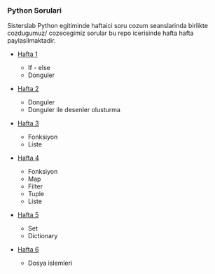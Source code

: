 ### Python Sorulari
Sisterslab Python egitiminde haftaici soru cozum seanslarinda birlikte cozdugumuz/ cozecegimiz sorular bu repo icerisinde hafta hafta paylasilmaktadir.

- [Hafta 1](Hafta_1_Sorular.ipynb)
  - If - else
  - Donguler

- [Hafta 2](Hafta_2_Sorular.ipynb)
  - Donguler
  - Donguler ile desenler olusturma

- [Hafta 3](Hafta_3_Sorular.ipynb)
  - Fonksiyon
  - Liste

- [Hafta 4](Hafta_4_Sorular.ipynb)
  - Fonksiyon
  - Map
  - Filter
  - Tuple
  - Liste
- [Hafta 5](Hafta_5_Sorular.ipynb)
  - Set
  - Dictionary
- [Hafta 6](Hafta_6_Sorular.ipynb)   
  - Dosya islemleri
